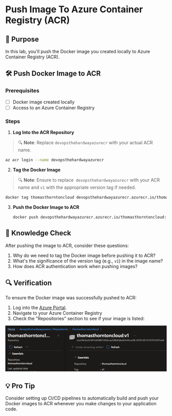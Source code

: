 # Push Image To Azure Container Registry (ACR)

## 🎯 Purpose
In this lab, you'll push the Docker image you created locally to Azure Container Registry (ACR).

## 🛠️ Push Docker Image to ACR

### Prerequisites
- [ ] Docker image created locally
- [ ] Access to an Azure Container Registry

### Steps

1. **Log Into the ACR Repository**

> 🔍 **Note**: Replace `devopsthehardwayazurecr` with your actual ACR name.

   ```bash
   az acr login --name devopsthehardwayazurecr
   ```

2. **Tag the Docker Image**

> 🔍 **Note**: Ensure to replace` devopsthehardwayazurecr` with your ACR name and `v1` with the appropriate version tag if needed.

   ```bash
   docker tag thomasthorntoncloud devopsthehardwayazurecr.azurecr.io/thomasthorntoncloud:v1
   ```
3. **Push the Docker Image to ACR**

   ```bash
   docker push devopsthehardwayazurecr.azurecr.io/thomasthorntoncloud:v1
   ```

## 🧠 Knowledge Check

After pushing the image to ACR, consider these questions:
1. Why do we need to tag the Docker image before pushing it to ACR?
2. What's the significance of the version tag (e.g., `v1`) in the image name?
3. How does ACR authentication work when pushing images?

## 🔍 Verification

To ensure the Docker image was successfully pushed to ACR:
1. Log into the [Azure Portal](https://portal.azure.com).
2. Navigate to your Azure Container Registry
3. Check the "Repositories" section to see if your image is listed:

![](images/acr.png)

## 💡 Pro Tip

Consider setting up CI/CD pipelines to automatically build and push your Docker images to ACR whenever you make changes to your application code.